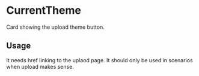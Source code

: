 CurrentTheme
============

Card showing the upload theme button.

## Usage

It needs href linking to the uplaod page.
It should only be used in scenarios when upload makes sense.
